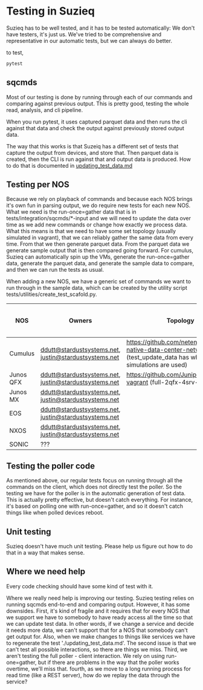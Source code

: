 # Testing in Suzieq

Suzieq has to be well tested, and it has to be tested automatically: We don't have testers, it's just us. We've tried to be comprehensive and representative in our automatic tests, but we can always do better.

to test,

```bash
pytest
```

## sqcmds

Most of our testing is done by running through each of our commands and comparing against previous output. This is pretty good, testing the whole read, analysis, and cli pipeline.

When you run pytest, it uses captured parquet data and then runs the cli against that data and check the output against previously stored output data.

The way that this works is that Suzeiq has a different set of tests that capture the output from devices, and store that. Then parquet data is created, then the CLI is run against that and output data is produced. How to do that is documented in [updating_test_data.md](updating_test_data.md)

## Testing per NOS

Because we rely on playback of commands and because each NOS brings it's own fun in parsing output, we do require new tests for each new NOS. What we need is the run-once=gather data that is in tests/integration/sqcmds/*-input and we will need to update the data over time as we add new commands or change how exactly we process data. What this means is that we need to have some set topology (usually simulated in vagrant), that we can reliably gather the same data from every time. From that we then generate parquet data. From the parquet data we generate sample output that is then compared going forward. For cumulus, Suzieq can automatically spin up the VMs, generate the run-once=gather data, generate the parquet data, and generate the sample data to compare, and then we can run the tests as usual.

When adding a new NOS, we have a generic set of commands we want to run through in the sample data, which can be created by the utility script tests/utilities/create_test_scafold.py.

| NOS | Owners| Topology | spin up VM in pytest| autogenerate in pytest |
| --- | ------| ----| ---- | --- |
| Cumulus | ddutt@stardustsystems.net, justin@stardustsystems.net | https://github.com/netenglabs/cloud-native-data-center-networking  (test_update_data has which simulations are used)| Yes | Yes |
| Junos QFX | ddutt@stardustsystems.net, justin@stardustsystems.net | https://github.com/Juniper/vqfx10k-vagrant (full-2qfx-4srv-evpnvxlan) | No | Yes|
| Junos MX | ddutt@stardustsystems.net, justin@stardustsystems.net | | No | No |
| EOS | ddutt@stardustsystems.net, justin@stardustsystems.net | | No | Yes |
| NXOS | ddutt@stardustsystems.net, justin@stardustsystems.net | | No | Yes |
| SONIC | ??? | | No | Yes |

## Testing the poller code

As mentioned above, our regular tests focus on running through all the commands on the client, which does not directly test the poller. So the testing we have for the poller is in the automatic generation of test data. This is actually pretty effective, but doesn't catch everything. For instance, it's based on polling one with run-once=gather, and so it doesn't catch things like when polled devices reboot.

## Unit testing

Suzieq doesn't have much unit testing. Please help us figure out how to do that in a way that makes sense.

## Where we need help

Every code checking should have some kind of test with it.

Where we really need help is improving our testing. Suzieq testing relies on running sqcmds end-to-end and comparing output. However, it has some downsides. First, it's kind of fragile and it requires that for every NOS that we support we have to somebody to have ready access all the time so that we can update test data. In other words, if we change a service and decide it needs more data, we can't support that for a NOS that somebody can't get output for. Also, when we make changes to things like services we have to regenerate the test './updating_test_data.md'. The second issue is that we can't test all possible interactions, so there are things we miss. Third, we aren't testing the full poller - client interaction. We rely on using run-one=gather, but if there are problems in the way that the poller works overtime, we'll miss that. fourth, as we move to a long running process for read time (like a REST server), how do we replay the data through the service?
